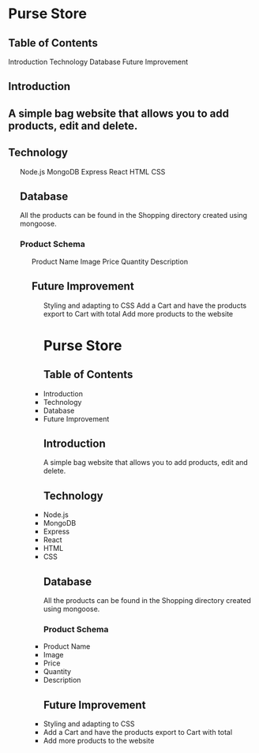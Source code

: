
<h1> Purse Store </h1>
<h2> Table of Contents </h2>
 </ul> 
Introduction
Technology
Database 
Future Improvement </ul>

<h2> Introduction <h2>
<p>A simple bag website that allows you to add products, edit and delete. </p>

<h2>Technology</h2>
<ul> 
Node.js 
MongoDB
Express
React
HTML
CSS
<h2> Database</h2>
<p>All the products can be found in the Shopping directory created using mongoose.
 <h3> Product Schema </h3>
 <ul>
 Product Name
 Image
 Price
 Quantity
 Description </lu>
 <h2> Future Improvement </h2>
 <ul>
 Styling and adapting to CSS
 Add a Cart and have the products export to Cart with total
 Add more products to the website

<h1> Purse Store </h1>
<h2> Table of Contents </h2>
 
<li>Introduction
<li>Technology
<li>Database 
<li>Future Improvement 

<h2> Introduction </h2>

 A simple bag website that allows you to add products, edit and delete.

<h2>Technology</h2>
 
<li>Node.js 
<li>MongoDB
<li>Express
<li>React
<li>HTML
<li>CSS
<h2> Database</h2>
 All the products can be found in the Shopping directory created using mongoose.
 <h3> Product Schema </h3>

 <li> Product Name
 <li>Image
 <li>Price
 <li>Quantity
 <li>Description 
 
 <h2> Future Improvement </h2>

 <li>Styling and adapting to CSS
 <li>Add a Cart and have the products export to Cart with total
 <li>Add more products to the website
 
